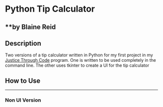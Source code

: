 # Python Tip Calculator
**by Blaine Reid
---
## Description
Two versions of a tip calculator written in Python for my first project in my [Justice Through Code](https://centerforjustice.columbia.edu/justicethroughcode) program. One is written to be used completely in the command line. The other uses tkinter to create a UI for the tip calculator

## How to Use



---
### Non UI Version






